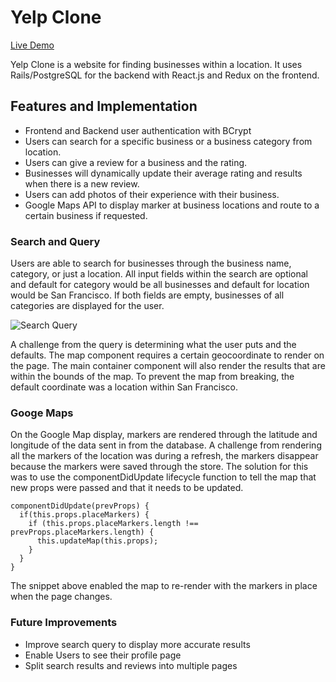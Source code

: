 # Yelp Clone

[Live Demo](https://yelpclone415.herokuapp.com/#/)

Yelp Clone is a website for finding businesses within a location. It uses Rails/PostgreSQL for the backend with React.js and Redux on the frontend.

## Features and Implementation 

* Frontend and Backend user authentication with BCrypt
* Users can search for a specific business or a business category from location.
* Users can give a review for a business and the rating.
* Businesses will dynamically update their average rating and results when there is a new review.
* Users can add photos of their experience with their business. 
* Google Maps API to display marker at business locations and route to a certain business if requested.

### Search and Query
Users are able to search for businesses through the business name, category, or just a location. All input fields within the search are optional and default for category would be all businesses and default for location would be San Francisco. If both fields are empty, businesses of all categories are displayed for the user.

![Search Query](https://preview.ibb.co/ixFmkz/Search_Query.png)

A challenge from the query is determining what the user puts and the defaults. The map component requires a certain geocoordinate to render on the page. The main container component will also render the results that are within the bounds of the map. To prevent the map from breaking, the default coordinate was a location within San Francisco. 

### Googe Maps
On the Google Map display, markers are rendered through the latitude and longitude of the data sent in from the database. A challenge from rendering all the markers of the location was during a refresh, the markers disappear because the markers were saved through the store.
The solution for this was to use the componentDidUpdate lifecycle function to tell the map that new props were passed and that it needs to be updated.

```
componentDidUpdate(prevProps) {
  if(this.props.placeMarkers) {
    if (this.props.placeMarkers.length !== prevProps.placeMarkers.length) {
      this.updateMap(this.props);
    }
  }
}
``` 

The snippet above enabled the map to re-render with the markers in place when the page changes.


### Future Improvements 

* Improve search query to display more accurate results
* Enable Users to see their profile page
* Split search results and reviews into multiple pages
